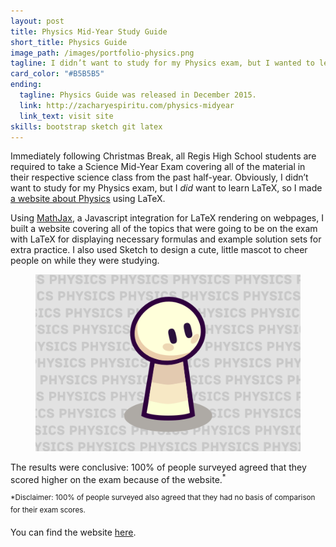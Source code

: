 ```yaml
---
layout: post
title: Physics Mid-Year Study Guide
short_title: Physics Guide
image_path: /images/portfolio-physics.png
tagline: I didn’t want to study for my Physics exam, but I wanted to learn LaTeX, so I made this instead
card_color: "#B5B5B5"
ending:
  tagline: Physics Guide was released in December 2015.
  link: http://zacharyespiritu.com/physics-midyear
  link_text: visit site
skills: bootstrap sketch git latex
---
```


Immediately following Christmas Break, all Regis High School students are required to take a Science Mid-Year Exam covering all of the material in their respective science class from the past half-year. Obviously, I didn’t want to study for my Physics exam, but I *did* want to learn LaTeX, so I made [a website about Physics][physics-midyear-guide] using LaTeX.

Using [MathJax][mathjax-website], a Javascript integration for LaTeX rendering on webpages, I built a website covering all of the topics that were going to be on the exam with LaTeX for displaying necessary formulas and example solution sets for extra practice. I also used Sketch to design a cute, little mascot to cheer people on while they were studying.

<figure class="lazyload" data-expand="-20">
    <img class="responsive-image lazyload" src="/images/portfolio-physics.png">
</figure>

The results were conclusive: 100% of people surveyed agreed that they scored higher on the exam because of the website.<sup>*</sup>

<sup>*Disclaimer: 100% of people surveyed also agreed that they had no basis of comparison for their exam scores.</sup>

You can find the website [here][physics-midyear-guide].

[mathjax-website]:       https://www.mathjax.org/
[physics-midyear-guide]: http://zacharyespiritu.com/physics-midyear
